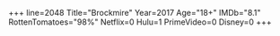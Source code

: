 +++
line=2048
Title="Brockmire"
Year=2017
Age="18+"
IMDb="8.1"
RottenTomatoes="98%"
Netflix=0
Hulu=1
PrimeVideo=0
Disney=0
+++

